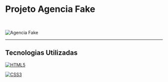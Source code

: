# Projeto Agencia Fake

 <br>

![Agencia Fake](https://private-user-images.githubusercontent.com/110127118/294763903-40a2fca9-e8e7-451e-b87a-162833d8b300.png?jwt=eyJhbGciOiJIUzI1NiIsInR5cCI6IkpXVCJ9.eyJpc3MiOiJnaXRodWIuY29tIiwiYXVkIjoicmF3LmdpdGh1YnVzZXJjb250ZW50LmNvbSIsImtleSI6ImtleTUiLCJleHAiOjE3MDg1NDA5NjAsIm5iZiI6MTcwODU0MDY2MCwicGF0aCI6Ii8xMTAxMjcxMTgvMjk0NzYzOTAzLTQwYTJmY2E5LWU4ZTctNDUxZS1iODdhLTE2MjgzM2Q4YjMwMC5wbmc_WC1BbXotQWxnb3JpdGhtPUFXUzQtSE1BQy1TSEEyNTYmWC1BbXotQ3JlZGVudGlhbD1BS0lBVkNPRFlMU0E1M1BRSzRaQSUyRjIwMjQwMjIxJTJGdXMtZWFzdC0xJTJGczMlMkZhd3M0X3JlcXVlc3QmWC1BbXotRGF0ZT0yMDI0MDIyMVQxODM3NDBaJlgtQW16LUV4cGlyZXM9MzAwJlgtQW16LVNpZ25hdHVyZT04ZTEwNzVjYTQwOGUzMTkxZTZkOWVjYzczMTMxODY5MGU2NzJlY2M0YTNkYTllNDcwMzA1NmM0NDlhYzVlMzNjJlgtQW16LVNpZ25lZEhlYWRlcnM9aG9zdCZhY3Rvcl9pZD0wJmtleV9pZD0wJnJlcG9faWQ9MCJ9.bM9GQW5347xUaJMe3BcsZZEBTypJkkWzsOKCoyJAW2k)




---
## Tecnologias Utilizadas

[![HTML5](https://img.shields.io/badge/HTML5-E34F26?style=for-the-badge&logo=html5&logoColor=white)](https://img.shields.io/badge/HTML5-E34F26?style=for-the-badge&logo=html5&logoColor=white)

[![CSS3](https://img.shields.io/badge/CSS3-1572B6?style=for-the-badge&logo=css3&logoColor=white)](https://img.shields.io/badge/CSS3-1572B6?style=for-the-badge&logo=css3&logoColor=white)

